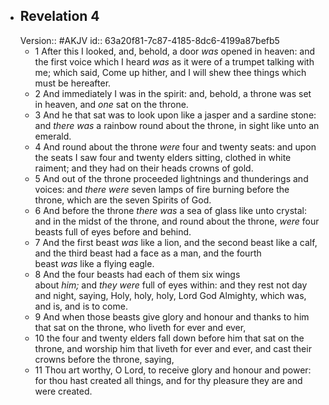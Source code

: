 - ## Revelation 4
  Version:: #AKJV
  id:: 63a20f81-7c87-4185-8dc6-4199a87befb5
	- 1 After this I looked, and, behold, a door *was* opened in heaven: and the first voice which I heard *was* as it were of a trumpet talking with me; which said, Come up hither, and I will shew thee things which must be hereafter.
	- 2 And immediately I was in the spirit: and, behold, a throne was set in heaven, and *one* sat on the throne.
	- 3 And he that sat was to look upon like a jasper and a sardine stone: and *there was* a rainbow round about the throne, in sight like unto an emerald.
	- 4 And round about the throne *were* four and twenty seats: and upon the seats I saw four and twenty elders sitting, clothed in white raiment; and they had on their heads crowns of gold.
	- 5 And out of the throne proceeded lightnings and thunderings and voices: and *there were* seven lamps of fire burning before the throne, which are the seven Spirits of God.
	- 6 And before the throne *there was* a sea of glass like unto crystal: and in the midst of the throne, and round about the throne, *were* four beasts full of eyes before and behind.
	- 7 And the first beast *was* like a lion, and the second beast like a calf, and the third beast had a face as a man, and the fourth beast *was* like a flying eagle.
	- 8 And the four beasts had each of them six wings about *him;* and *they were* full of eyes within: and they rest not day and night, saying, Holy, holy, holy, Lord God Almighty, which was, and is, and is to come.
	- 9 And when those beasts give glory and honour and thanks to him that sat on the throne, who liveth for ever and ever,
	- 10 the four and twenty elders fall down before him that sat on the throne, and worship him that liveth for ever and ever, and cast their crowns before the throne, saying,
	- 11 Thou art worthy, O Lord, to receive glory and honour and power: for thou hast created all things, and for thy pleasure they are and were created.